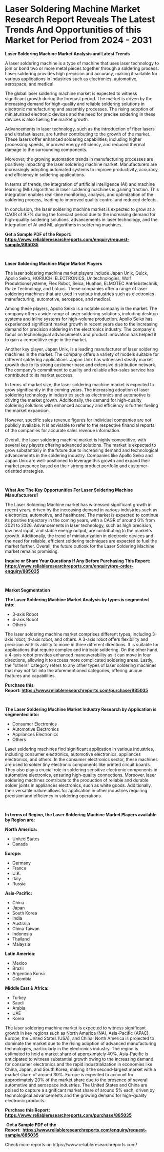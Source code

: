 <p><h1>Laser Soldering Machine Market Research Report Reveals The Latest Trends And Opportunities of this Market for Period from 2024 - 2031</h1></p><p><strong>Laser Soldering Machine Market Analysis and Latest Trends</strong></p>
<p><p>A laser soldering machine is a type of machine that uses laser technology to join or bond two or more metal pieces together through a soldering process. Laser soldering provides high precision and accuracy, making it suitable for various applications in industries such as electronics, automotive, aerospace, and medical.</p><p>The global laser soldering machine market is expected to witness significant growth during the forecast period. The market is driven by the increasing demand for high-quality and reliable soldering solutions in electronic manufacturing and assembly processes. The rising adoption of miniaturized electronic devices and the need for precise soldering in these devices is also fueling the market growth.</p><p>Advancements in laser technology, such as the introduction of fiber lasers and ultrafast lasers, are further contributing to the growth of the market. These lasers offer enhanced soldering capabilities, including higher processing speeds, improved energy efficiency, and reduced thermal damage to the surrounding components.</p><p>Moreover, the growing automation trends in manufacturing processes are positively impacting the laser soldering machine market. Manufacturers are increasingly adopting automated systems to improve productivity, accuracy, and efficiency in soldering applications.</p><p>In terms of trends, the integration of artificial intelligence (AI) and machine learning (ML) algorithms in laser soldering machines is gaining traction. This integration enables real-time monitoring, analysis, and optimization of the soldering process, leading to improved quality control and reduced defects.</p><p>In conclusion, the laser soldering machine market is expected to grow at a CAGR of 9.7% during the forecast period due to the increasing demand for high-quality soldering solutions, advancements in laser technology, and the integration of AI and ML algorithms in soldering machines.</p></p>
<p><strong>Get a Sample PDF of the Report:&nbsp; <a href="https://www.reliableresearchreports.com/enquiry/request-sample/885035">https://www.reliableresearchreports.com/enquiry/request-sample/885035</a></strong></p>
<p>&nbsp;</p>
<p><strong>Laser Soldering Machine Major Market Players</strong></p>
<p><p>The laser soldering machine market players include Japan Unix, Quick, Apollo Seiko, HORIUCHI ELECTRONICS, Unitechnologies, Wolf Produktionssysteme, Flex Robot, Seica, Huahan, ELMOTEC Antriebstechnik, Ruize Technology, and Lotuxs. These companies offer a range of laser soldering machines that are used in various industries such as electronics manufacturing, automotive, aerospace, and medical.</p><p>Among these players, Apollo Seiko is a notable company in the market. The company offers a wide range of laser soldering solutions, including desktop systems and inline systems for high-volume production. Apollo Seiko has experienced significant market growth in recent years due to the increasing demand for precision soldering in the electronics industry. The company's focus on technological advancements and product innovation has helped it to gain a competitive edge in the market.</p><p>Another key player, Japan Unix, is a leading manufacturer of laser soldering machines in the market. The company offers a variety of models suitable for different soldering applications. Japan Unix has witnessed steady market growth due to its strong customer base and extensive distribution network. The company's commitment to quality and reliable after-sales service has contributed to its market success.</p><p>In terms of market size, the laser soldering machine market is expected to grow significantly in the coming years. The increasing adoption of laser soldering technology in industries such as electronics and automotive is driving the market growth. Additionally, the demand for high-quality soldering solutions with enhanced accuracy and efficiency is further fueling the market expansion.</p><p>However, specific sales revenue figures for individual companies are not publicly available. It is advisable to refer to the respective financial reports of the companies for accurate sales revenue information.</p><p>Overall, the laser soldering machine market is highly competitive, with several key players offering advanced solutions. The market is expected to grow substantially in the future due to increasing demand and technological advancements in the soldering industry. Companies like Apollo Seiko and Japan Unix are well-positioned to leverage this growth and expand their market presence based on their strong product portfolio and customer-oriented strategies.</p></p>
<p>&nbsp;</p>
<p><strong>What Are The Key Opportunities For Laser Soldering Machine Manufacturers?</strong></p>
<p><p>The Laser Soldering Machine market has witnessed significant growth in recent years, driven by the increasing demand in various industries such as electronics, automotive, and healthcare. The market is expected to continue its positive trajectory in the coming years, with a CAGR of around 6% from 2021 to 2026. Advancements in laser technology, such as high precision, low heat input, and stable energy output, are contributing to the market's growth. Additionally, the trend of miniaturization in electronic devices and the need for reliable, efficient soldering techniques are expected to fuel the market further. Overall, the future outlook for the Laser Soldering Machine market remains promising.</p></p>
<p><strong>Inquire or Share Your Questions If Any Before Purchasing This Report: <a href="https://www.reliableresearchreports.com/enquiry/pre-order-enquiry/885035">https://www.reliableresearchreports.com/enquiry/pre-order-enquiry/885035</a></strong></p>
<p>&nbsp;</p>
<p><strong>Market Segmentation</strong></p>
<p><strong>The Laser Soldering Machine Market Analysis by types is segmented into:</strong></p>
<p><ul><li>3-axis Robot</li><li>4-axis Robot</li><li>Others</li></ul></p>
<p><p>The laser soldering machine market comprises different types, including 3-axis robot, 4-axis robot, and others. A 3-axis robot offers flexibility and precision with its ability to move in three different directions. It is suitable for applications that require complex and intricate soldering. On the other hand, a 4-axis robot provides enhanced maneuverability as it can move in four directions, allowing it to access more complicated soldering areas. Lastly, the "others" category refers to any other types of laser soldering machines that may not fall into the aforementioned categories, offering unique features and capabilities.</p></p>
<p><strong>Purchase this Report:&nbsp;<a href="https://www.reliableresearchreports.com/purchase/885035">https://www.reliableresearchreports.com/purchase/885035</a></strong></p>
<p>&nbsp;</p>
<p><strong>The Laser Soldering Machine Market Industry Research by Application is segmented into:</strong></p>
<p><ul><li>Consumer Electronics</li><li>Automotive Electronics</li><li>Appliances Electronics</li><li>Others</li></ul></p>
<p><p>Laser soldering machines find significant application in various industries, including consumer electronics, automotive electronics, appliances electronics, and others. In the consumer electronics sector, these machines are used to solder tiny electronic components like printed circuit boards. They also play a crucial role in soldering sensitive electronic components in automotive electronics, ensuring high-quality connections. Moreover, laser soldering machines contribute to the production of reliable and durable solder joints in appliances electronics, such as white goods. Additionally, their versatile nature allows for application in other industries requiring precision and efficiency in soldering operations.</p></p>
<p>&nbsp;</p>
<p><strong>In terms of Region, the Laser Soldering Machine Market Players available by Region are:</strong></p>
<p>
    <p> <strong> North America: </strong>
        <ul>
            <li>United States</li>
            <li>Canada</li>
        </ul>
        </p> 
    <p> <strong> Europe: </strong>
        <ul>
            <li>Germany</li>
            <li>France</li>
            <li>U.K.</li>
            <li>Italy</li>
            <li>Russia</li>
        </ul>
        </p> 
    <p> <strong> Asia-Pacific: </strong>
        <ul>
            <li>China</li>
            <li>Japan</li>
            <li>South Korea</li>
            <li>India</li>
            <li>Australia</li>
            <li>China Taiwan</li>
            <li>Indonesia</li>
            <li>Thailand</li>
            <li>Malaysia</li>
        </ul>
        </p> 
    <p> <strong> Latin America: </strong>
        <ul>
            <li>Mexico</li>
            <li>Brazil</li>
            <li>Argentina Korea</li>
            <li>Colombia</li>
        </ul>
        </p> 
    <p> <strong> Middle East & Africa: </strong>
        <ul>
            <li>Turkey</li>
            <li>Saudi</li>
            <li>Arabia</li>
            <li>UAE</li>
            <li>Korea</li>
        </ul>
    </p>
    </p>
<p><p>The laser soldering machine market is expected to witness significant growth in key regions such as North America (NA), Asia-Pacific (APAC), Europe, the United States (USA), and China. North America is projected to dominate the market due to the rising adoption of advanced manufacturing technologies, particularly in the electronics industry. The region is estimated to hold a market share of approximately 40%. Asia-Pacific is anticipated to witness substantial growth owing to the increasing demand for consumer electronics and the rapid industrialization in economies like China, Japan, and South Korea, making it the second-largest market with a market share of around 30%. Europe is expected to account for approximately 20% of the market share due to the presence of several automotive and aerospace industries. The United States and China are poised to capture a significant market share of around 5% each, driven by technological advancements and the growing demand for high-quality electronic products.</p></p>
<p><strong>Purchase this Report: <a href="https://www.reliableresearchreports.com/purchase/885035">https://www.reliableresearchreports.com/purchase/885035</a></strong></p>
<p>&nbsp;<strong>Get a Sample PDF of the Report:&nbsp;&nbsp;<a href="https://www.reliableresearchreports.com/enquiry/request-sample/885035">https://www.reliableresearchreports.com/enquiry/request-sample/885035</a></strong></p>
<p><strong></strong></p>
<p>Check more reports on https://www.reliableresearchreports.com/</p>